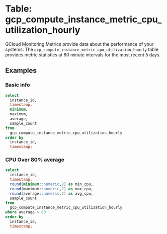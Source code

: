 # Table: gcp_compute_instance_metric_cpu_utilization_hourly

GCloud Monitoring Metrics provide data about the performance of your systems. The `gcp_compute_instance_metric_cpu_utilization_hourly` table provides metric statistics at 60 minute intervals for the most recent 5 days.

## Examples

### Basic info

```sql
select
  instance_id,
  timestamp,
  minimum,
  maximum,
  average,
  sample_count
from
  gcp_compute_instance_metric_cpu_utilization_hourly
order by
  instance_id,
  timestamp;
```

### CPU Over 80% average

```sql
select
  instance_id,
  timestamp,
  round(minimum::numeric,2) as min_cpu,
  round(maximum::numeric,2) as max_cpu,
  round(average::numeric,2) as avg_cpu,
  sample_count
from
  gcp_compute_instance_metric_cpu_utilization_hourly
where average > 80
order by
  instance_id,
  timestamp;
```